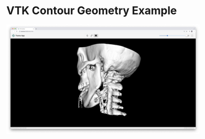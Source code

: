 # VTK Contour Geometry Example

![VTK Contour Example](../../../docs/vitepress/assets/images/examples/ContourGeometry.jpg)
